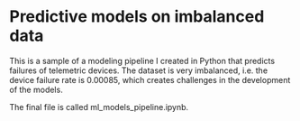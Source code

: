 # Predictive models on imbalanced data

This is a sample of a modeling pipeline I created in Python that predicts failures of telemetric devices. The dataset is very imbalanced, i.e. the device failure rate is 0.00085, which creates challenges in the development of the models.

The final file is called ml_models_pipeline.ipynb.
